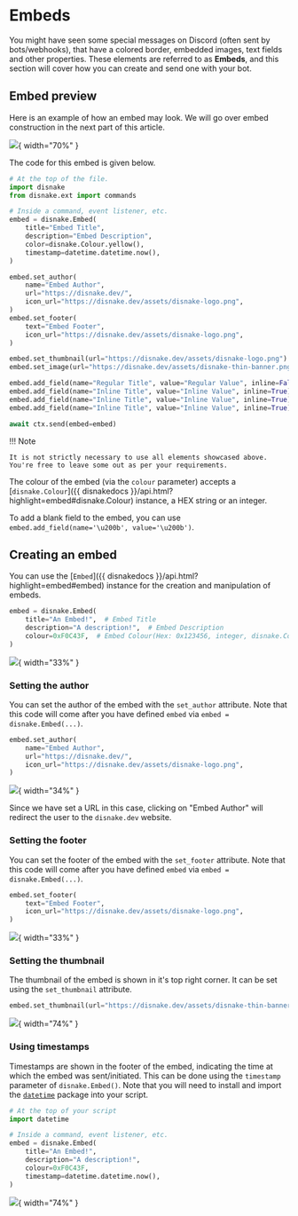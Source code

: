 # Embeds

You might have seen some special messages on Discord (often sent by bots/webhooks), that have a colored border, embedded images, text fields and other properties. These elements are referred to as **Embeds**, and this section will cover how you can create and send one with your bot.

## Embed preview

Here is an example of how an embed may look. We will go over embed construction in the next part of this article.

![](../assets/img-embeds/001.png){ width="70%" }

The code for this embed is given below.

``` python linenums="1" title="embed.py"
# At the top of the file.
import disnake
from disnake.ext import commands

# Inside a command, event listener, etc.
embed = disnake.Embed(
    title="Embed Title",
    description="Embed Description",
    color=disnake.Colour.yellow(),
    timestamp=datetime.datetime.now(),
)

embed.set_author(
    name="Embed Author",
    url="https://disnake.dev/",
    icon_url="https://disnake.dev/assets/disnake-logo.png",
)
embed.set_footer(
    text="Embed Footer",
    icon_url="https://disnake.dev/assets/disnake-logo.png",
)

embed.set_thumbnail(url="https://disnake.dev/assets/disnake-logo.png")
embed.set_image(url="https://disnake.dev/assets/disnake-thin-banner.png")

embed.add_field(name="Regular Title", value="Regular Value", inline=False)
embed.add_field(name="Inline Title", value="Inline Value", inline=True)
embed.add_field(name="Inline Title", value="Inline Value", inline=True)
embed.add_field(name="Inline Title", value="Inline Value", inline=True)

await ctx.send(embed=embed)
```

!!! Note

    It is not strictly necessary to use all elements showcased above. You're free to leave some out as per your requirements.

The colour of the embed (via the `colour` parameter) accepts a [`disnake.Colour`]({{ disnakedocs }}/api.html?highlight=embed#disnake.Colour) instance, a HEX string or an integer.

To add a blank field to the embed, you can use `embed.add_field(name='\u200b', value='\u200b')`.

## Creating an embed

You can use the [`Embed`]({{ disnakedocs }}/api.html?highlight=embed#embed) instance for the creation and manipulation of embeds.

```python linenums="1" title="embed.py"
embed = disnake.Embed(
    title="An Embed!",  # Embed Title
    description="A description!",  # Embed Description
    colour=0xF0C43F,  # Embed Colour(Hex: 0x123456, integer, disnake.Colour.yellow())
)
```

![](../assets/img-embeds/002.png){ width="33%" }

### Setting the author

You can set the author of the embed with the `set_author` attribute. Note that this code will come after you have defined `embed` via `embed = disnake.Embed(...)`.

```python linenums="1" title="embed.py"
embed.set_author(
    name="Embed Author",
    url="https://disnake.dev/",
    icon_url="https://disnake.dev/assets/disnake-logo.png",
)
```

![](../assets/img-embeds/003.png){ width="34%" }

Since we have set a URL in this case, clicking on "Embed Author" will redirect the user to the `disnake.dev` website.

### Setting the footer

You can set the footer of the embed with the `set_footer` attribute. Note that this code will come after you have defined `embed` via `embed = disnake.Embed(...)`.

```python linenums="1" title="embed.py"
embed.set_footer(
    text="Embed Footer",
    icon_url="https://disnake.dev/assets/disnake-logo.png",
)
```

![](../assets/img-embeds/004.png){ width="33%" }

### Setting the thumbnail

The thumbnail of the embed is shown in it's top right corner. It can be set using the `set_thumbnail` attribute.

```python linenums="1" title="embed.py"
embed.set_thumbnail(url="https://disnake.dev/assets/disnake-thin-banner.png")
```

![](../assets/img-embeds/005.png){ width="74%" }

### Using timestamps

Timestamps are shown in the footer of the embed, indicating the time at which the embed was sent/initiated. This can be done using the `timestamp` parameter of `disnake.Embed()`. Note that you will need to install and import the [`datetime`][datetime-pypi] package into your script.

```python linenums="1" title="embed.py" hl_lines="9"
# At the top of your script
import datetime

# Inside a command, event listener, etc.
embed = disnake.Embed(
    title="An Embed!",
    description="A description!",
    colour=0xF0C43F,
    timestamp=datetime.datetime.now(),
)
```

![](../assets/img-embeds/006.png){ width="74%" }



[datetime-pypi]: https://pypi.org/project/DateTime/